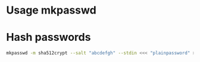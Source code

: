 Usage mkpasswd
========

# Hash passwords

```bash
mkpasswd -m sha512crypt --salt "abcdefgh" --stdin <<< "plainpassword" > hashedpassword.txt
```

